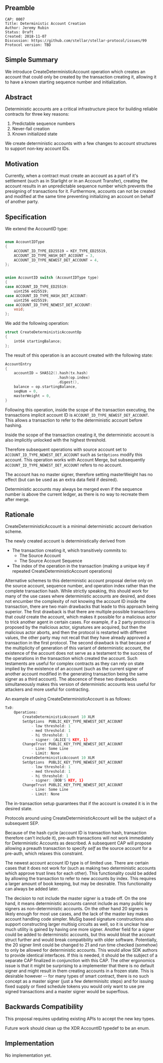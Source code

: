 ## Preamble

```
CAP: 0007
Title: Deterministic Account Creation
Author: Jeremy Rubin
Status: Draft
Created: 2018-11-07
Discussion: https://github.com/stellar/stellar-protocol/issues/99
Protocol version: TBD
```

## Simple Summary
We introduce CreateDeterministicAccount operation which creates an account that
could only be created by the transaction creating it, allowing it to have a
known starting sequence number and initialization.

## Abstract


Deterministic accounts are a critical infrastructure piece for building reliable contracts for three key reasons:

1) Predictable sequence numbers
2) Never-fail creation
3) Known initialized state

We create deterministic accounts with a few changes to account structures to support non-key account IDs.

## Motivation

Currently, when a contract must create an account as a part of it's settlement (such as in Starlight or in an Account Transfer),
creating the account results in an unpredictable sequence number which prevents the presigning of transactions for it. Furthermore,
accounts can not be created and modified at the same time preventing initializing an account on behalf of another party.


## Specification


We extend the AccountID type:

```c++

enum AccountIDType
{
    ACCOUNT_ID_TYPE_ED25519 = KEY_TYPE_ED25519,
    ACCOUNT_ID_TYPE_HASH_DET_ACCOUNT = 3,
    ACCOUNT_ID_TYPE_NEWEST_DET_ACCOUNT = 4,
};


union AccountID switch (AccountIDType type)
{
case ACCOUNT_ID_TYPE_ED25519:
    uint256 ed25519;
case ACCOUNT_ID_TYPE_HASH_DET_ACCOUNT:
    uint256 ed25519;
case ACCOUNT_ID_TYPE_NEWEST_DET_ACCOUNT:
    void;
};


```



We add the following operation:
```c++
struct CreateDeterministicAccountOp
{
    int64 startingBalance;
};
```

The result of this operation is an account created with the following state:
```c++
AccountEntry
{
    accountID = SHA512().hash(tx.hash)
                        .hash(op.index)
                        .digest(),
    balance = op.startingBalance,
    seqNum = 0,
    masterWeight = 0,
}
```

Following this operation, inside the scope of the transaction executing, the
transactions implicit account ID is `ACCOUNT_ID_TYPE_NEWEST_DET_ACCOUNT`. This
allows a transaction to refer to the deterministic account before hashing.

Inside the scope of the transaction creating it, the deterministic account is
also implicitly unlocked with the highest threshold.

Therefore subsequent operations with source account set to
`ACCOUNT_ID_TYPE_NEWEST_DET_ACCOUNT` such as `SetOptions` modify this account.
This operation works with Account Merge, but subsequently
`ACCOUNT_ID_TYPE_NEWEST_DET_ACCOUNT` refers to no account.

The account has no master signer, therefore setting masterWeight has no effect
(but can be used as an extra data field if desired).

Deterministic accounts may always be merged even if the sequence number is above the
current ledger, as there is no way to recreate them after merge.



## Rationale

CreateDeterministicAccount is a minimal deterministic account derivation scheme.

The newly created account is deterministically derived from

- The transaction creating it, which transitively commits to:
    - The Source Account
    - The Source Account Sequence
- The index of the operation in the transaction (making a unique key if repeated CreateDeterministicAccount operations)


Alternative schemes to this deterministic account proposal derive only on the
source account, sequence number, and operation index rather than the complete
transaction hash. While strictly speaking, this should work for many of the use
cases where deterministic accounts are desired, and does not encumber the
complexity of not knowing the account ID inside the transaction, there are two
main drawbacks that leade to this approach being superior. The first drawback is
that there are multiple possible transactions that *could* create the account,
which makes it possible for a malicious actor to trick another agent in certain
cases. For example, if a 2 party protocol is proposed by the malicious actor,
signatures are acquired, but then the malicious actor aborts, and then the
protocol is restarted with different values, the other party may not recall that
they have already approved a transaction in the first protocol. The second
drawback is that because of the multiplicity of generation of this variant of
deterministic account, the existence of the account does not serve as a
testament to the success of the operations in the transaction which created the
account. Such testaments are useful for complex contracts as they can rely on
state implied by the existence of an account (such as the current signer of
another account modified in the generating transaction being the same signer as
a third account). The abscence of these two drawbacks simultaneously makes this
version of deterministic accounts less useful for attackers and more useful for
contracting.

An example of using CreateDeterministicAccount is as follows:

```c++
Tx0:
    Operations:
        CreateDeterministicAccount 10 XLM
        SetOptions  PUBLIC_KEY_TYPE_NEWEST_DET_ACCOUNT
            - low threshold: 1
            - med threshold: 1
            - hi threshold: 1
            - signer: {ALICE'S KEY, 1}
        ChangeTrust PUBLIC_KEY_TYPE_NEWEST_DET_ACCOUNT
            - Line: Some Line
            - Limit: None
        CreateDeterministicAccount 10 XLM
        SetOptions  PUBLIC_KEY_TYPE_NEWEST_DET_ACCOUNT
            - low threshold: 1
            - med threshold: 1
            - hi threshold: 1
            - signer: {BOB'S KEY, 1}
        ChangeTrust PUBLIC_KEY_TYPE_NEWEST_DET_ACCOUNT
            - Line: Some Line
            - Limit: None
```

The in-transaction setup guarantees that if the account is created it is in the
desired state.


Protocols around using CreateDeterministicAccount will be the subject of a
subsequent SEP.


Because of the hash cycle (account ID is transaction hash, transaction therefore
can't include it), pre-auth transactions will not work immediately for
Deterministic Accounts as described. A subsequent CAP will propose allowing a
preauth transaction to specify _self_ as the source account for a pre-auth, which
relaxes this constraint.

The newest account account ID type is of limited use. There are certain cases
that it does not work for (such as making two deterministic accounts which
approve trust lines for each other). This functionality could be added by
allowing the transaction to refer to new accounts by index. This requires a
larger amount of book keeping, but may be desirable. This functionality can
always be added later.

The decision to not include the master signer is a trade off. On the one hand,
it means deterministic accounts cannot include as many public key signers as
non-deterministic accounts. On the other hand 20 signers is likely enough for
most use cases, and the lack of the master key makes account handling code
simpler. MuSig based signature constructions also support constructing larger
multisig circuits as well, so it is unclear how much utility is gained by having
one more signer. Another field for a signer could be added to deterministic
accounts, but this would bloat the account struct further and would break
compatibility with older software. Potentially, the 20 signer limit could be
changed to 21 and run time checked (somehow) to only be allowed for
deterministic accounts. This would allow SDK authors to provide identical
interfaces. If this is needed, it should be the subject of a separate CAP
finalized in conjunction with this CAP. The other ergonomics issue is that it
might be surprising to a implementer that there is no default signer and might
result in them creating accounts in a frozen state. This is desirable however --
for many types of smart contract, there is no such concept as a master signer
    (just a few determinisitc steps) and for issuing fixed supply or fixed
    schedule tokens you would only want to use pre signed transactions and a
    master signer would be superflous.



## Backwards Compatibility
This proposal requires updating existing APIs to accept the new key types.


Future work should clean up the XDR AccountID typedef to be an enum.


## Implementation
No implementation yet.
